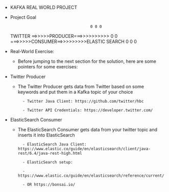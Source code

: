 * KAFKA REAL WORLD PROJECT

* Project Goal

									     0 0 0
	TWITTER ==>>>>>PRODUCER===>>>>>>>>>>  0 0  ===>>>>>CONSUMER==>>>>>>>>>ELASTIC SEARCH
									     0 0 0
									                                
									                                
* Real-World Exercise:

	- Before jumping to the next section for the solution, here are some pointers for some exercises:

* Twitter Producer

	- The Twitter Producer gets data from Twitter based on some keywords and put them in a Kafka topic of your choice

    		- Twitter Java Client: https://github.com/twitter/hbc

    		- Twitter API Credentials: https://developer.twitter.com/

* ElasticSearch Consumer

	- The ElasticSearch Consumer gets data from your twitter topic and inserts it into ElasticSearch

    		- ElasticSearch Java Client: https://www.elastic.co/guide/en/elasticsearch/client/java-rest/6.4/java-rest-high.html

    		- ElasticSearch setup:

        	- https://www.elastic.co/guide/en/elasticsearch/reference/current/setup.html

        	- OR https://bonsai.io/									                                